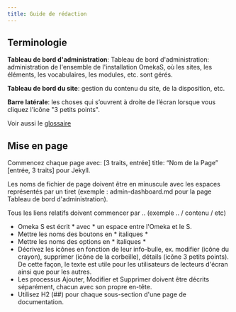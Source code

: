 ```yaml
---
title: Guide de rédaction
---
```


## Terminologie
**Tableau de bord d'administration**:
Tableau de bord d'administration: administration de l'ensemble de l'installation OmekaS, où les sites, les éléments, les vocabulaires, les modules, etc. sont gérés. 

**Tableau de bord du site**: gestion du contenu du site, de la disposition, etc. 

**Barre latérale**: les choses qui s’ouvrent à droite de l’écran lorsque vous cliquez l'icône "3 petits points".

Voir aussi le [glossaire](glossary.md)

## Mise en page
Commencez chaque page avec: [3 traits, entrée]
title: “Nom de la Page” [entrée, 3 traits] pour Jekyll. 

Les noms de fichier de page doivent être en minuscule avec les espaces représentés par un tiret (exemple : admin-dashboard.md pour la page Tableau de bord d'administration). 

Tous les liens relatifs doivent commencer par .. (exemple .. / contenu / etc)

- Omeka S est écrit * avec * un espace entre l'Omeka et le S.
- Mettre les noms des boutons en * italiques *
- Mettre les noms des options en * italiques *
- Décrivez les icônes en fonction de leur info-bulle, ex. modifier (icône du crayon), supprimer (icône de la corbeille), détails (icône 3 petits points). De cette façon, le texte est utile pour les utilisateurs de lecteurs d'écran ainsi que pour les autres.
- Les processus Ajouter, Modifier et Supprimer doivent être décrits séparément, chacun avec son propre en-tête.
- Utilisez H2 (##) pour chaque sous-section d'une page de documentation.
